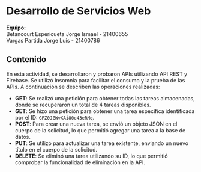 # Desarrollo de Servicios Web

**Equipo:**  
Betancourt Espericueta Jorge Ismael - 21400655  
Vargas Partida Jorge Luis - 21400786

## Contenido

En esta actividad, se desarrollaron y probaron APIs utilizando API REST y Firebase. Se utilizó Insomnia para facilitar el consumo y la prueba de las APIs. A continuación se describen las operaciones realizadas:

- **GET**: Se realizó una petición para obtener todas las tareas almacenadas, donde se recuperaron un total de 4 tareas disponibles.
- **GET**: Se hizo una petición para obtener una tarea específica identificada por el ID: `GPZ0JZWvXAi80e43eRMq`.
- **POST**: Para crear una nueva tarea, se envió un objeto JSON en el cuerpo de la solicitud, lo que permitió agregar una tarea a la base de datos.
- **PUT**: Se utilizó para actualizar una tarea existente, enviando un nuevo título en el cuerpo de la solicitud.
- **DELETE**: Se eliminó una tarea utilizando su ID, lo que permitió comprobar la funcionalidad de eliminación en la API.
